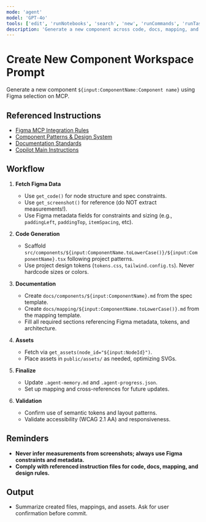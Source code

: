 ```yaml
---
mode: 'agent'
model: 'GPT-4o'
tools: ['edit', 'runNotebooks', 'search', 'new', 'runCommands', 'runTasks', 'Nx Mcp Server/*', 'figma-mcp-server/*', 'usages', 'vscodeAPI', 'problems', 'changes', 'testFailure', 'openSimpleBrowser', 'fetch', 'githubRepo', 'extensions', 'todos']
description: 'Generate a new component across code, docs, mapping, and assets, using explicit constraints from Figma metadata only'
---
```


# Create New Component Workspace Prompt

Generate a new component `${input:ComponentName:Component name}` using Figma selection on MCP.

## Referenced Instructions
- [Figma MCP Integration Rules](../instructions/figma-mcp.instructions.md)
- [Component Patterns & Design System](../instructions/component-patterns.instructions.md)
- [Documentation Standards](../instructions/documentation-standards.instructions.md)
- [Copilot Main Instructions](../copilot-instructions.md)

## Workflow

1. **Fetch Figma Data**
   - Use `get_code()` for node structure and spec constraints.
   - Use `get_screenshot()` for reference (do NOT extract measurements!).
   - Use Figma metadata fields for constraints and sizing (e.g., `paddingLeft`, `paddingTop`, `itemSpacing`, etc).

2. **Code Generation**
   - Scaffold `src/components/${input:ComponentName.toLowerCase()}/${input:ComponentName}.tsx` following project patterns.
   - Use project design tokens (`tokens.css`, `tailwind.config.ts`). Never hardcode sizes or colors.

3. **Documentation**
   - Create `docs/components/${input:ComponentName}.md` from the spec template.
   - Create `docs/mapping/${input:ComponentName.toLowerCase()}.md` from the mapping template.
   - Fill all required sections referencing Figma metadata, tokens, and architecture.

4. **Assets**
   - Fetch via `get_assets(node_id="${input:NodeId}")`.
   - Place assets in `public/assets/` as needed, optimizing SVGs.

5. **Finalize**
   - Update `.agent-memory.md` and `.agent-progress.json`.
   - Set up mapping and cross-references for future updates.

6. **Validation**
   - Confirm use of semantic tokens and layout patterns.
   - Validate accessibility (WCAG 2.1 AA) and responsiveness.

## Reminders
- **Never infer measurements from screenshots; always use Figma constraints and metadata.**
- **Comply with referenced instruction files for code, docs, mapping, and design rules.**

## Output
- Summarize created files, mappings, and assets. Ask for user confirmation before commit.

